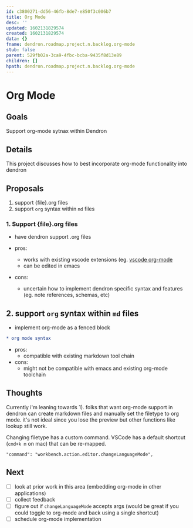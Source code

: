 ```yaml
---
id: c3800271-dd56-46fb-8de7-e850f3c006b7
title: Org Mode
desc: ''
updated: 1602131829574
created: 1602131829574
data: {}
fname: dendron.roadmap.project.n.backlog.org-mode
stub: false
parent: 529fb02a-3ca9-4fbc-bcba-9435f8d13e89
children: []
hpath: dendron.roadmap.project.n.backlog.org-mode
---
```

# Org Mode

## Goals

Support org-mode sytnax within Dendron

## Details

This project discusses how to best incorporate org-mode functionality into dendron

## Proposals

1. support {file}.org files
2. support `org` syntax within `md` files

### 1. Support {file}.org files

- have dendron support .org files

- pros:
  - works with existing vscode extensions (eg. [vscode org-mode](https://marketplace.visualstudio.com/items?itemName=tootone.org-mode)
  - can be edited in emacs

- cons:
  - uncertain how to implement dendron specific syntax and features (eg. note references, schemas, etc)

## 2. support `org` syntax within `md` files

- implement org-mode as a fenced block

```org
* org mode syntax
```

- pros:
  - compatible with existing markdown tool chain
- cons:
  - might not be compatible with emacs and existing org-mode toolchain

## Thoughts

Currently i'm leaning towards 1). folks that want org-mode support in dendron can create markdown files and manually set the filetype to org mode. it's not ideal since you lose the preview but other functions like lookup still work. 

Changing filetype has a custom command. VSCode has a default shortcut (`cmd+k m` on mac) that can be re-mapped. 

```
"command": "workbench.action.editor.changeLanguageMode",
```

## Next

- [ ] look at prior work in this area (embedding org-mode in other applications)
- [ ] collect feedback
- [ ] figure out if `changeLanguageMode` accepts args (would be great if you could toggle to org-mode and back using a single shortcut)
- [ ] schedule org-mode implementation
